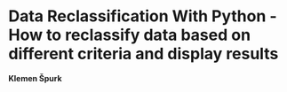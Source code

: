 # Data Reclassification With Python - How to reclassify data based on different criteria and display results

__Klemen Špurk__